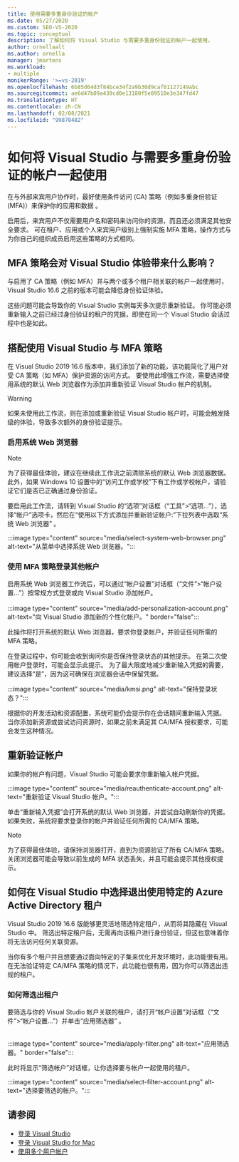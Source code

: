 ```yaml
---
title: 使用需要多重身份验证的帐户
ms.date: 05/27/2020
ms.custom: SEO-VS-2020
ms.topic: conceptual
description: 了解如何将 Visual Studio 与需要多重身份验证的帐户一起使用。
author: ornellaalt
ms.author: ornella
manager: jmartens
ms.workload:
- multiple
monikerRange: '>=vs-2019'
ms.openlocfilehash: 6b85d64d3f84bce34f2a9b30d9caf01127149abc
ms.sourcegitcommit: ae6d47b09a439cd0e13180f5e89510e3e347fd47
ms.translationtype: HT
ms.contentlocale: zh-CN
ms.lasthandoff: 02/08/2021
ms.locfileid: "99878482"
---
```

# <a name="how-to-use-visual-studio-with-accounts-that-require-multi-factor-authentication"></a>如何将 Visual Studio 与需要多重身份验证的帐户一起使用

在与外部来宾用户协作时，最好使用条件访问 (CA) 策略（例如多重身份验证 (MFA)）来保护你的应用和数据 。  

启用后，来宾用户不仅需要用户名和密码来访问你的资源，而且还必须满足其他安全要求。 可在租户、应用或个人来宾用户级别上强制实施 MFA 策略，操作方式与为你自己的组织成员启用这些策略的方式相同。 

## <a name="how-is-the-visual-studio-experience-affected-by-mfa-policies"></a>MFA 策略会对 Visual Studio 体验带来什么影响？
与启用了 CA 策略（例如 MFA）并与两个或多个租户相关联的帐户一起使用时，Visual Studio 16.6 之前的版本可能会降低身份验证体验。

这些问题可能会导致你的 Visual Studio 实例每天多次提示重新验证。 你可能必须重新输入之前已经过身份验证的租户的凭据，即使在同一个 Visual Studio 会话过程中也是如此。

## <a name="using-visual-studio-with-mfa-policies"></a>搭配使用 Visual Studio 与 MFA 策略
在 Visual Studio 2019 16.6 版本中，我们添加了新的功能，该功能简化了用户对受 CA 策略（如 MFA）保护资源的访问方式。 要使用此增强工作流，需要选择使用系统的默认 Web 浏览器作为添加并重新验证 Visual Studio 帐户的机制。  

> [!WARNING]
> 如果未使用此工作流，则在添加或重新验证 Visual Studio 帐户时，可能会触发降级的体验，导致多次额外的身份验证提示。 

### <a name="enabling-system-web-browser"></a>启用系统 Web 浏览器

> [!NOTE] 
> 为了获得最佳体验，建议在继续此工作流之前清除系统的默认 Web 浏览器数据。 此外，如果 Windows 10 设置中的“访问工作或学校”下有工作或学校帐户，请验证它们是否已正确通过身份验证。

要启用此工作流，请转到 Visual Studio 的“选项”对话框（“工具”>“选项…”），选择“帐户”选项卡，然后在“使用以下方式添加并重新验证帐户:”下拉列表中选取“系统 Web 浏览器”   。 

:::image type="content" source="media/select-system-web-browser.png" alt-text="从菜单中选择系统 Web 浏览器。":::

### <a name="sign-into-additional-accounts-with-mfapolicies"></a>使用 MFA 策略登录其他帐户 
启用系统 Web 浏览器工作流后，可以通过“帐户设置”对话框（“文件”>“帐户设置…”）按常规方式登录或向 Visual Studio 添加帐户。   
</br>
:::image type="content" source="media/add-personalization-account.png" alt-text="向 Visual Studio 添加新的个性化帐户。" border="false":::

此操作将打开系统的默认 Web 浏览器，要求你登录帐户，并验证任何所需的 MFA 策略。

在登录过程中，你可能会收到询问你是否保持登录状态的其他提示。 在第二次使用帐户登录时，可能会显示此提示。 为了最大限度地减少重新输入凭据的需要，建议选择“是”，因为这可确保在浏览器会话中保留凭据。

:::image type="content" source="media/kmsi.png" alt-text="保持登录状态？":::

根据你的开发活动和资源配置，系统可能仍会提示你在会话期间重新输入凭据。 当你添加新资源或尝试访问资源时，如果之前未满足其 CA/MFA 授权要求，可能会发生这种情况。

## <a name="reauthenticating-an-account"></a>重新验证帐户  
如果你的帐户有问题，Visual Studio 可能会要求你重新输入帐户凭据。  

:::image type="content" source="media/reauthenticate-account.png" alt-text="重新验证 Visual Studio 帐户。":::

单击“重新输入凭据”会打开系统的默认 Web 浏览器，并尝试自动刷新你的凭据。 如果失败，系统将要求登录你的帐户并验证任何所需的 CA/MFA 策略。

> [!NOTE] 
> 为了获得最佳体验，请保持浏览器打开，直到为资源验证了所有 CA/MFA 策略。 关闭浏览器可能会导致以前生成的 MFA 状态丢失，并且可能会提示其他授权提示。

## <a name="how-to-opt-out-of-using-a-specific-azure-active-directory-tenant-in-visual-studio"></a>如何在 Visual Studio 中选择退出使用特定的 Azure Active Directory 租户

Visual Studio 2019 16.6 版能够更灵活地筛选特定租户，从而将其隐藏在 Visual Studio 中。 筛选出特定租户后，无需再向该租户进行身份验证，但这也意味着你将无法访问任何关联资源。 

当你有多个租户并且想要通过面向特定的子集来优化开发环境时，此功能很有用。 在无法验证特定 CA/MFA 策略的情况下，此功能也很有用，因为你可以筛选出违规的租户。 

### <a name="how-to-filter-out-a-tenant"></a>如何筛选出租户
要筛选与你的 Visual Studio 帐户关联的租户，请打开“帐户设置”对话框（“文件”>“帐户设置…”）并单击“应用筛选器” 。 
</br>
</br>

:::image type="content" source="media/apply-filter.png" alt-text="应用筛选器。" border="false":::

此时将显示“筛选帐户”对话框，让你选择要与帐户一起使用的租户。 

:::image type="content" source="media/select-filter-account.png" alt-text="选择要筛选的帐户。":::

## <a name="see-also"></a>请参阅

- [登录 Visual Studio](signing-in-to-visual-studio.md)
- [登录 Visual Studio for Mac](/visualstudio/mac/signing-in)
- [使用多个用户帐户](work-with-multiple-user-accounts.md)
